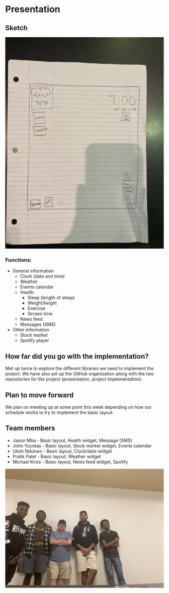 # Presentation

## Sketch
![Sketch of UI](images/sketch.png)

### Functions:

* General information
    * Clock (date and time)
    * Weather
    * Events calendar
    * Health
        * Sleep (length of sleep)
        * Weight/height
        * Exercise
        * Screen time
    * News feed
    * Messages (SMS)
* Other information
    * Stock market
    * Spotify player

## How far did you go with the implementation?
Met up twice to explore the different libraries we need to implement the project. We have also set up the GitHub organization along with the two repositories for the project (presentation, project implementation).

## Plan to move forward
We plan on meeting up at some point this week depending on how our schedule works to try to implement the basic layout.

## Team members
* Jason Mba - Basic layout, Health widget, Message (SMS)
* John Yucetas - Basic layout, Stock market widget, Events calendar
* Ukoh Ndukwo - Basic layout, Clock/date widget
* Pratik Patel - Basic layout, Weather widget
* Michael Kiros - Basic layout, News feed widget, Spotify

![Group picture](images/group_picture.png)
